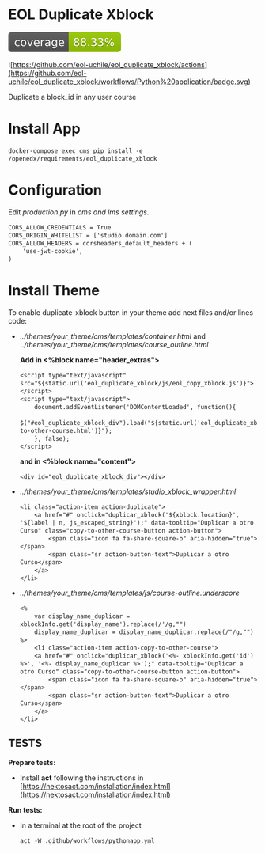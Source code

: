 # EOL Duplicate Xblock

![Coverage Status](/coverage-badge.svg)

![https://github.com/eol-uchile/eol_duplicate_xblock/actions](https://github.com/eol-uchile/eol_duplicate_xblock/workflows/Python%20application/badge.svg)

Duplicate a block_id in any user course

# Install App
```
docker-compose exec cms pip install -e /openedx/requirements/eol_duplicate_xblock
```
# Configuration

Edit *production.py* in *cms and lms settings*.

    CORS_ALLOW_CREDENTIALS = True
    CORS_ORIGIN_WHITELIST = ['studio.domain.com']
    CORS_ALLOW_HEADERS = corsheaders_default_headers + (
        'use-jwt-cookie',
    )

# Install Theme

To enable duplicate-xblock button in your theme add next files and/or lines code:

- _../themes/your_theme/cms/templates/container.html_ and  _../themes/your_theme/cms/templates/course_outline.html_

    **Add in <%block name="header_extras">**
    ```
    <script type="text/javascript" src="${static.url('eol_duplicate_xblock/js/eol_copy_xblock.js')}"></script>
    <script type="text/javascript">
        document.addEventListener('DOMContentLoaded', function(){ 
            $("#eol_duplicate_xblock_div").load("${static.url('eol_duplicate_xblock/html/copy-to-other-course.html')}");
        }, false);
    </script>
    ```

    **and in <%block name="content">**
    ```
    <div id="eol_duplicate_xblock_div"></div>
    ```

- _../themes/your_theme/cms/templates/studio_xblock_wrapper.html_
    ```
    <li class="action-item action-duplicate">
        <a href="#" onclick="duplicar_xblock('${xblock.location}', '${label | n, js_escaped_string}');" data-tooltip="Duplicar a otro Curso" class="copy-to-other-course-button action-button">
            <span class="icon fa fa-share-square-o" aria-hidden="true"></span>
            <span class="sr action-button-text">Duplicar a otro Curso</span>
        </a>
    </li>
    ```
- _../themes/your_theme/cms/templates/js/course-outline.underscore_
    ```
    <%
        var display_name_duplicar = xblockInfo.get('display_name').replace(/'/g,"")
        display_name_duplicar = display_name_duplicar.replace(/"/g,"")
    %>
        <li class="action-item action-copy-to-other-course">
        <a href="#" onclick="duplicar_xblock('<%- xblockInfo.get('id') %>', '<%- display_name_duplicar %>');" data-tooltip="Duplicar a otro Curso" class="copy-to-other-course-button action-button">
            <span class="icon fa fa-share-square-o" aria-hidden="true"></span>
            <span class="sr action-button-text">Duplicar a otro Curso</span>
        </a>
    </li>
    ```
        
## TESTS
**Prepare tests:**

- Install **act** following the instructions in [https://nektosact.com/installation/index.html](https://nektosact.com/installation/index.html)

**Run tests:**
- In a terminal at the root of the project
    ```
    act -W .github/workflows/pythonapp.yml
    ```
